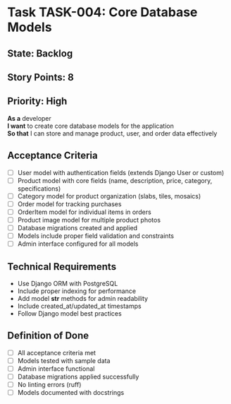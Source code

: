 # Task TASK-004: Core Database Models

## State: Backlog
## Story Points: 8
## Priority: High

**As a** developer  
**I want** to create core database models for the application  
**So that** I can store and manage product, user, and order data effectively

## Acceptance Criteria  
- [ ] User model with authentication fields (extends Django User or custom)
- [ ] Product model with core fields (name, description, price, category, specifications)
- [ ] Category model for product organization (slabs, tiles, mosaics)
- [ ] Order model for tracking purchases
- [ ] OrderItem model for individual items in orders
- [ ] Product image model for multiple product photos
- [ ] Database migrations created and applied
- [ ] Models include proper field validation and constraints
- [ ] Admin interface configured for all models

## Technical Requirements
- Use Django ORM with PostgreSQL
- Include proper indexing for performance
- Add model __str__ methods for admin readability
- Include created_at/updated_at timestamps
- Follow Django model best practices

## Definition of Done
- [ ] All acceptance criteria met
- [ ] Models tested with sample data
- [ ] Admin interface functional
- [ ] Database migrations applied successfully
- [ ] No linting errors (ruff)
- [ ] Models documented with docstrings